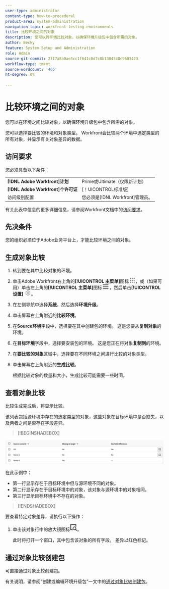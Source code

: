 ```yaml
---
user-type: administrator
content-type: how-to-procedural
product-area: system-administration
navigation-topic: workfront-testing-environments
title: 比较环境之间的对象
description: 您可以跨环境比较对象，以确保环境升级包中包含所需的对象。
author: Becky
feature: System Setup and Administration
role: Admin
source-git-commit: 2ff7a8b0ae3cc1f641c0d7c0b1384548c9603423
workflow-type: tm+mt
source-wordcount: '465'
ht-degree: 0%

---
```


# 比较环境之间的对象

您可以在环境之间比较对象，以确保环境升级包中包含所需的对象。

您可以选择要比较的环境和对象类型。 Workfront会比较两个环境中选定类型的所有对象，并显示有关对象差异的数据。

## 访问要求

您必须具备以下条件：

<table>
  <tr>
   <td><strong>[!DNL Adobe Workfront]计划</strong>
   </td>
   <td> Prime或Ultimate（仅限新计划）
   </td>
  </tr>
  <tr>
   <td><strong>[!DNL Adobe Workfront]个许可证</strong>
   </td>
   <td> [！UICONTROL标准版]
   </td>
  </tr>
   <tr>
   <td>访问级别配置
   </td>
   <td>您必须是[!DNL Workfront]管理员。
   </td>
  </tr>
</table>

有关此表中信息的更多详细信息，请参阅Workfront文档中的[访问要求](/help/quicksilver/administration-and-setup/add-users/access-levels-and-object-permissions/access-level-requirements-in-documentation.md)。

## 先决条件

您的组织必须位于Adobe业务平台上，才能比较环境之间的对象。

## 生成对象比较

1. 转到要在其中比较对象的环境。
1. 单击Adobe Workfront右上角的&#x200B;**[!UICONTROL 主菜单]**&#x200B;图标![主菜单](/help/_includes/assets/main-menu-icon.png)，或（如果可用）单击左上角的&#x200B;**[!UICONTROL 主菜单]**&#x200B;图标![主菜单](/help/_includes/assets/main-menu-icon-left-nav.png)，然后单击&#x200B;**[!UICONTROL 设置]** ![设置图标](/help/_includes/assets/gear-icon-setup.png)。
1. 在左侧导航中选择&#x200B;**系统**，然后选择&#x200B;**环境升级**。
1. 单击屏幕右上角附近的&#x200B;**比较环境**。
1. 在&#x200B;**Source环境**&#x200B;字段中，选择要在其中创建包的环境。 这是您要从&#x200B;**复制对象**&#x200B;的环境。
1. 在&#x200B;**目标环境**&#x200B;字段中，选择要安装包的环境。 这是您正在将对象&#x200B;**复制到**&#x200B;的环境。
1. 在&#x200B;**要比较的对象**&#x200B;区域中，选择要在不同环境之间进行比较的对象类型。
1. 单击屏幕右上角附近的&#x200B;**生成比较**。

   根据比较对象的数量和大小，生成比较可能需要一些时间。

## 查看对象比较

比较生成完成后，将显示比较。

该列表包括源环境中存在的选定类型的对象，这些对象在目标环境中是否缺失，以及两者之间是否存在字段差异。

>[!BEGINSHADEBOX]

![比较示例](assets/environment-promotion-comparison.png)

在此示例中：

* 第一行显示存在于目标环境中但与源环境不同的对象。
* 第二行显示存在于目标环境中的对象，该对象与源环境中的对象相同。
* 第三行显示目标环境中不存在的对象。

>[!ENDSHADEBOX]

要查看特定对象差异，请执行以下操作：

1. 单击该对象行中的放大镜图标![](assets/compare-icon.png)。

   此时将打开一个窗口，其中包含该对象的所有字段。 差异以红色标记。

## 通过对象比较创建包

可直接通过对象比较创建包。

有关说明，请参阅“创建或编辑环境升级包”一文中的[通过对象比较创建包](/help/quicksilver/administration-and-setup/set-up-workfront/workfront-testing-environments/environment-promotion-create-package.md#create-a-package-from-an-object-comparison)。
